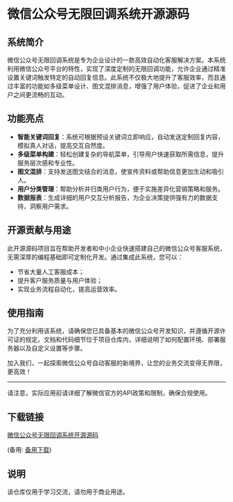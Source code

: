 # 微信公众号无限回调系统开源源码

## 系统简介
微信公众号无限回调系统是专为企业设计的一款高效自动化客服解决方案。本系统利用微信公众号平台的特性，实现了深度定制的无限回调功能，允许企业通过精准设置关键词触发特定的自动回复信息。此系统不仅极大地提升了客服效率，而且通过丰富的功能如多级菜单设计、图文混排消息，增强了用户体验，促进了企业和用户之间更流畅的互动。

## 功能亮点

- **智能关键词回复**：系统可根据预设关键词立即响应，自动发送定制回复内容，模拟真人对话，提高交互自然度。
- **多级菜单构建**：轻松创建复杂的导航菜单，引导用户快速获取所需信息，提升服务层次感和专业性。
- **图文混排**：支持发送图文结合的消息，使宣传资料或帮助信息更加生动和吸引人。
- **用户分类管理**：帮助分析并归类用户行为，便于实施差异化营销策略和服务。
- **数据报表**：生成详细的用户交互分析报告，为企业决策提供强有力的数据支持，洞察用户需求。

## 开源贡献与用途
此开源源码项目旨在帮助开发者和中小企业快速搭建自己的微信公众号客服系统，无需深厚的编程基础即可定制化开发。通过集成此系统，您可以：
- 节省大量人工客服成本；
- 提升客户服务质量与用户体验；
- 实现业务流程自动化，提高运营效率。

## 使用指南
为了充分利用该系统，请确保您已具备基本的微信公众号开发知识，并遵循开源许可证的规定。文档和代码细节位于项目仓库内，详细说明了如何配置环境、部署服务器以及自定义设置等步骤。

加入我们，一起探索微信公众号自动客服的新境界，让您的业务交流变得无界限，更高效！

---

请注意，实际应用前请详细了解微信官方的API政策和限制，确保合规使用。

## 下载链接
[微信公众号无限回调系统开源源码](https://pan.quark.cn/s/336e594a042a) 

(备用: [备用下载](https://pan.baidu.com/s/1pSY2cz7GKlh2no-HBdZ0Aw?pwd=1234))

## 说明

该仓库仅用于学习交流，请勿用于商业用途。
